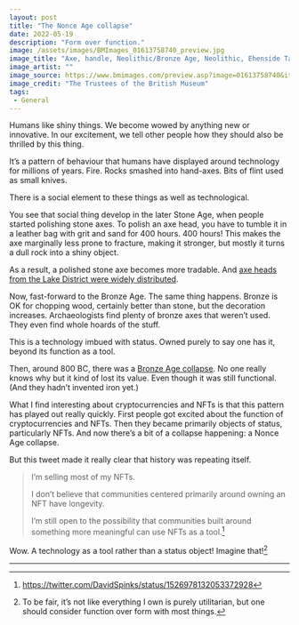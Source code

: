```yaml
---
layout: post
title: "The Nonce Age collapse"
date: 2022-05-19
description: "Form over function."
image: /assets/images/BMImages_01613758740_preview.jpg
image_title: "Axe, handle, Neolithic/Bronze Age, Neolithic, Ehenside Tarn, Ehenside Tarn"
image_artist: ""
image_source: https://www.bmimages.com/preview.asp?image=01613758740&itemw=4&itemf=0002&itemstep=1&itemx=8
image_credit: "The Trustees of the British Museum"
tags:
 - General
---
```


Humans like shiny things. We become wowed by anything new or innovative. In our excitement, we tell other people how they should also be thrilled by this thing.

It’s a pattern of behaviour that humans have displayed around technology for millions of years. Fire. Rocks smashed into hand-axes. Bits of flint used as small knives.

There is a social element to these things as well as technological.

You see that social thing develop in the later Stone Age, when people started polishing stone axes. To polish an axe head, you have to tumble it in a leather bag with grit and sand for 400 hours. 400 hours! This makes the axe marginally less prone to fracture, making it stronger, but mostly it turns a dull rock into a shiny object.

As a result, a polished stone axe becomes more tradable. And [axe heads from the Lake District were widely distributed](https://en.wikipedia.org/wiki/Langdale_axe_industry#Distribution_and_use).

Now, fast-forward to the Bronze Age. The same thing happens. Bronze is OK for chopping wood, certainly better than stone, but the decoration increases. Archaeologists find plenty of bronze axes that weren’t used. They even find whole hoards of the stuff.

This is a technology imbued with status. Owned purely to say one has it, beyond its function as a tool.

Then, around 800 BC, there was a [Bronze Age collapse](https://www.bbc.co.uk/news/science-environment-12989605). No one really knows why but it kind of lost its value. Even though it was still functional. (And they hadn’t invented iron yet.)

What I find interesting about cryptocurrencies and NFTs is that this pattern has played out really quickly. First people got excited about the function of cryptocurrencies and NFTs. Then they became primarily objects of status, particularly NFTs. And now there’s a bit of a collapse happening: a Nonce Age collapse.

But this tweet made it really clear that history was repeating itself.

> I’m selling most of my NFTs.
>
> I don’t believe that communities centered primarily around owning an NFT have longevity.
>
> I’m still open to the possibility that communities built around something more meaningful can use NFTs as a tool.[^1]

Wow. A technology as a tool rather than a status object! Imagine that![^2]

---

[^1]: https://twitter.com/DavidSpinks/status/1526978132053372928

[^2]: To be fair, it’s not like everything I own is purely utilitarian, but one should consider function over form with most things.
